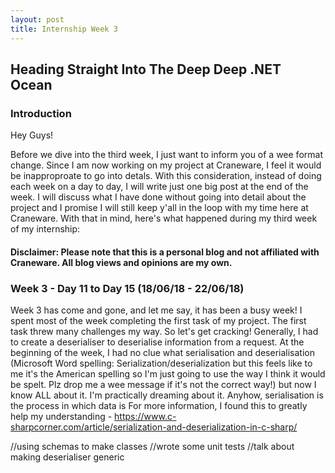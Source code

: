 ```yaml
---
layout: post
title: Internship Week 3
---
```

## Heading Straight Into The Deep Deep .NET Ocean

### Introduction 
Hey Guys!

Before we dive into the third week, I just want to inform you of a wee format change. 
Since I am now working on my project at Craneware, I feel it would be inapproproate to go into detals. With this consideration, instead of doing each week on a day to day, I will write just one big post at the end of the week. I will discuss what I have done without going into detail about the project and I promise I will still keep y'all in the loop with my time here at Craneware. With that in mind, here's what happened during my third week of my internship: 

#### Disclaimer: Please note that this is a personal blog and not affiliated with Craneware. All blog views and opinions are my own. 

### Week 3 - Day 11 to Day 15 (18/06/18 - 22/06/18)
Week 3 has come and gone, and let me say, it has been a busy week! I spent most of the week completing the first task of my project. The first task threw many challenges my way. So let's get cracking!
  Generally, I had to create a deserialiser to deserialise information from a request. At the beginning of the week, I had no clue what serialisation and deserialisation (Microsoft Word spelling: Serialization/deserialization but this feels like to me it's the American spelling so I'm just going to use the way I think it would be spelt. Plz drop me a wee message if it's not the correct way!) but now I know ALL about it. I'm practically dreaming about it. Anyhow, serialisation is the process in which data is For more information, I found this to greatly help my understanding - <https://www.c-sharpcorner.com/article/serialization-and-deserialization-in-c-sharp/>
  
  //using schemas to make classes
  //wrote some unit tests 
  //talk about making deserialiser generic
